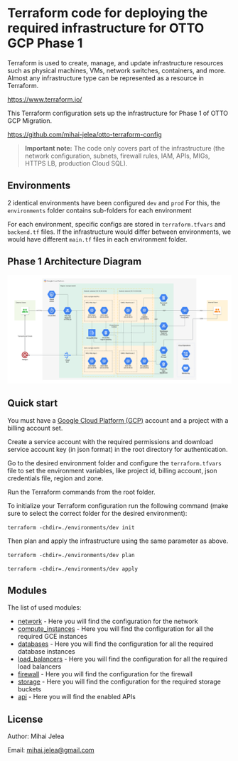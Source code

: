 # Terraform code for deploying the required infrastructure for OTTO GCP Phase 1

Terraform is used to create, manage, and update infrastructure resources such as physical machines, VMs, network switches, containers, and more. Almost any infrastructure type can be represented as a resource in Terraform.

https://www.terraform.io/

This Terraform configuration sets up the infrastructure for Phase 1 of OTTO GCP Migration.

https://github.com/mihai-jelea/otto-terraform-config

> **Important note:** The code only covers part of the infrastructure (the network configuration, subnets, firewall rules, IAM, APIs, MIGs, HTTPS LB, production Cloud SQL).

## Environments

2 identical environments have been configured `dev` and `prod` 
For this, the `environments` folder contains sub-folders for each environment

For each environment, specific configs are stored in `terraform.tfvars` and `backend.tf` files. 
If the infrastructure would differ between environments, we would have different `main.tf` files in each environment folder.

## Phase 1 Architecture Diagram

![alt text](/docs/architecture.png)

## Quick start

You must have a [Google Cloud Platform (GCP)](http://cloud.google.com/) account and a project with a billing account set.

Create a service account with the required permissions and download service account key (in json format) in the root directory for authentication.

Go to the desired environment folder and configure the `terraform.tfvars` file to set the environment variables, like project id, billing account, json credentials file, region and zone. 

Run the Terraform commands from the root folder. 

To initialize your Terraform configuration run the following command (make sure to select the correct folder for the desired environment):

`terraform -chdir=./environments/dev init`

Then plan and apply the infrastructure using the same parameter as above. 

`terraform -chdir=./environments/dev plan`

`terraform -chdir=./environments/dev apply`

## Modules

The list of used modules:

* [network](modules/network/main.tf) - Here you will find the configuration for the network
* [compute_instances](modules/compute/main.tf) - Here you will find the configuration for all the required GCE instances
* [databases](modules/database/main.tf) - Here you will find the configuration for all the required database instances
* [load_balancers](modules/network/main.tf) - Here you will find the configuration for all the required load balancers
* [firewall](modules/network/firewall.tf) - Here you will find the configuration for the firewall
* [storage](modules/storage/main.tf) - Here you will find the configuration for the required storage buckets
* [api](modules/api/main.tf) - Here you will find the enabled APIs


## License

Author: Mihai Jelea

Email: mihai.jelea@gmail.com
